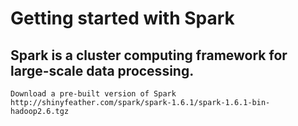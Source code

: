 # Getting started with Spark

## Spark is a cluster computing framework for large-scale data processing. 

```
Download a pre-built version of Spark
http://shinyfeather.com/spark/spark-1.6.1/spark-1.6.1-bin-hadoop2.6.tgz
